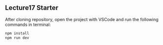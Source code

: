 ## Lecture17 Starter

After cloning repository, open the project with VSCode and run the following commands in terminal:

```bash
npm install
npm run dev
```
